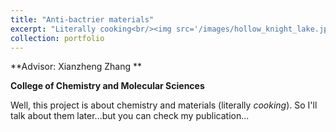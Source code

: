 ```yaml
---
title: "Anti-bactrier materials"
excerpt: "Literally cooking<br/><img src='/images/hollow_knight_lake.jpg'>"
collection: portfolio
---
```




**Advisor: Xianzheng Zhang        **

**College of Chemistry and Molecular Sciences**

Well, this project is about chemistry and materials (literally *cooking*). So I'll talk about them later...but you can check my publication...
